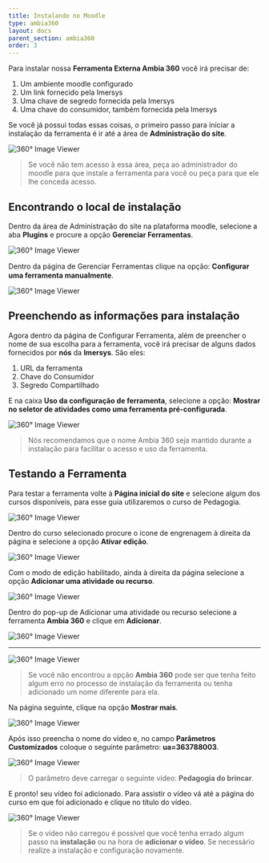 ```yaml
---
title: Instalando no Moodle
type: ambia360
layout: docs
parent_section: ambia360
order: 3
---
```


Para instalar nossa **Ferramenta Externa Ambia 360** você irá precisar de:

1. Um ambiente moodle configurado
2. Um link fornecido pela Imersys
3. Uma chave de segredo fornecida pela Imersys
4. Uma chave do consumidor, também fornecida pela Imersys

Se você já possui todas essas coisas, o primeiro passo para iniciar a instalação da ferramenta é ir até a área de **Administração do site**. 

![360&deg; Image Viewer](../images/moodle/Moodle-SS1.png)

> Se você não tem acesso à essa área, peça ao administrador do moodle para que 
> instale a ferramenta para você ou peça para que ele lhe conceda acesso.

<!--toc-->

## Encontrando o local de instalação

Dentro da área de Administração do site na plataforma moodle, selecione a aba **Plugins** e procure a opção **Gerenciar Ferramentas**.

![360&deg; Image Viewer](../images/moodle/Moodle-SS2.png)

 Dentro da página de Gerenciar Ferramentas clique na opção: **Conﬁgurar uma ferramenta manualmente**.

![360&deg; Image Viewer](../images/moodle/Moodle-SS3.png)

## Preenchendo as informações para instalação

Agora dentro da página de Configurar Ferramenta, além de preencher o nome
de sua escolha para a ferramenta, você irá precisar de alguns
dados fornecidos por **nós** da **Imersys**. São eles:
 1. URL da ferramenta
 2. Chave do Consumidor
 3. Segredo Compartilhado

E na caixa **Uso da configuração de ferramenta**, selecione a opção: **Mostrar no seletor de atividades como uma ferramenta pré-configurada**.

![360&deg; Image Viewer](../images/moodle/Moodle-SS4.png)

> Nós recomendamos que o nome Ambia 360 seja mantido durante a instalação
> para facilitar o acesso e uso da ferramenta.

## Testando a Ferramenta

Para testar a ferramenta volte à **Página inicial do site** e selecione algum dos cursos disponíveis, para esse guia utilizaremos o curso de Pedagogia.

![360&deg; Image Viewer](../images/moodle/Moodle-SS5.png)

Dentro do curso selecionado procure o ícone de engrenagem à direita da página e selecione a opção **Ativar edição**.

![360&deg; Image Viewer](../images/moodle/Moodle-SS6.png)

Com o modo de edição habilitado, ainda à direita da página selecione a opção **Adicionar uma atividade ou recurso**.

![360&deg; Image Viewer](../images/moodle/Moodle-SS7.png)

Dentro do pop-up de Adicionar uma atividade ou recurso selecione a ferramenta **Ambia 360** e clique em **Adicionar**.

![360&deg; Image Viewer](../images/moodle/Moodle-SS8.png)

-----------------------------------

![360&deg; Image Viewer](../images/moodle/Moodle-SS9.png)

>Se você não encontrou a opção **Ambia 360** pode ser que tenha feito algum erro no processo de instalação da ferramenta
ou tenha adicionado um nome diferente para ela.

Na página seguinte, clique na opção **Mostrar mais**.

![360&deg; Image Viewer](../images/moodle/Moodle-SS10.png)

Após isso preencha o nome do vídeo e, no campo **Parâmetros Customizados** coloque o seguinte parâmetro: **ua=363788003**.

![360&deg; Image Viewer](../images/moodle/Moodle-SS11.png)

>O parâmetro deve carregar o seguinte vídeo: **Pedagogia do brincar**.

E pronto! seu vídeo foi adicionado. Para assistir o vídeo vá até a página do curso em que foi adicionado e clique no título do vídeo.

![360&deg; Image Viewer](../images/moodle/Moodle-SS12.png)

>Se o vídeo não carregou é possível que você tenha errado algum passo na **instalação** ou na hora de **adicionar o vídeo**.
> Se necessário realize a instalação e configuração novamente.